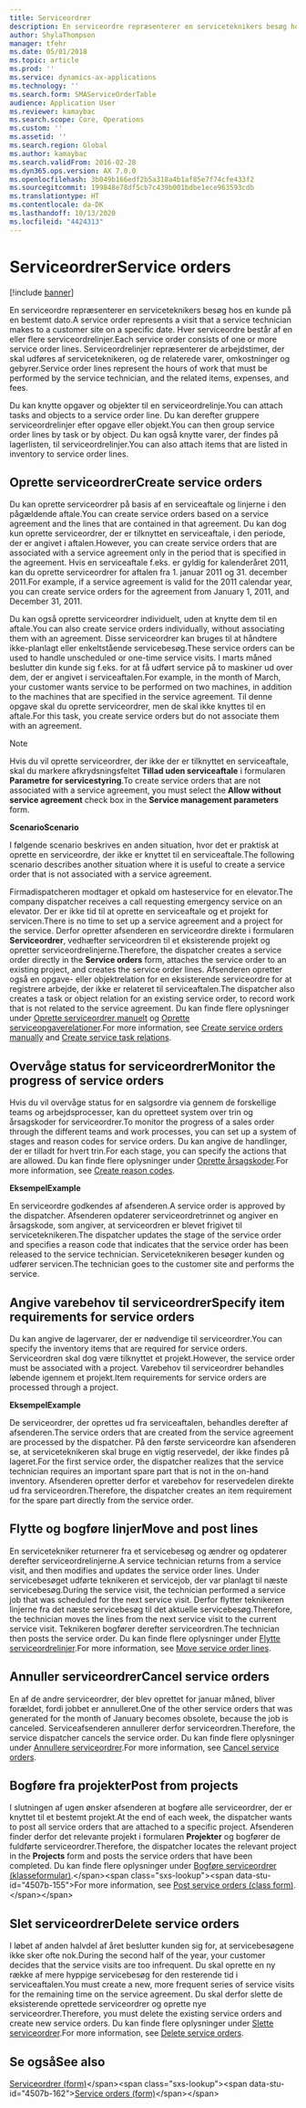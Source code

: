 ```yaml
---
title: Serviceordrer
description: En serviceordre repræsenterer en serviceteknikers besøg hos en kunde på en bestemt dato.
author: ShylaThompson
manager: tfehr
ms.date: 05/01/2018
ms.topic: article
ms.prod: ''
ms.service: dynamics-ax-applications
ms.technology: ''
ms.search.form: SMAServiceOrderTable
audience: Application User
ms.reviewer: kamaybac
ms.search.scope: Core, Operations
ms.custom: ''
ms.assetid: ''
ms.search.region: Global
ms.author: kamaybac
ms.search.validFrom: 2016-02-28
ms.dyn365.ops.version: AX 7.0.0
ms.openlocfilehash: 3b049b166edf2b5a318a4b1af85e7f74cfe433f2
ms.sourcegitcommit: 199848e78df5cb7c439b001bdbe1ece963593cdb
ms.translationtype: HT
ms.contentlocale: da-DK
ms.lasthandoff: 10/13/2020
ms.locfileid: "4424313"
---
```

# <a name="service-orders"></a><span data-ttu-id="4507b-103">Serviceordrer</span><span class="sxs-lookup"><span data-stu-id="4507b-103">Service orders</span></span>   

[!include [banner](../includes/banner.md)]


<span data-ttu-id="4507b-104">En serviceordre repræsenterer en serviceteknikers besøg hos en kunde på en bestemt dato.</span><span class="sxs-lookup"><span data-stu-id="4507b-104">A service order represents a visit that a service technician makes to a customer site on a specific date.</span></span> <span data-ttu-id="4507b-105">Hver serviceordre består af en eller flere serviceordrelinjer.</span><span class="sxs-lookup"><span data-stu-id="4507b-105">Each service order consists of one or more service order lines.</span></span> <span data-ttu-id="4507b-106">Serviceordrelinjer repræsenterer de arbejdstimer, der skal udføres af serviceteknikeren, og de relaterede varer, omkostninger og gebyrer.</span><span class="sxs-lookup"><span data-stu-id="4507b-106">Service order lines represent the hours of work that must be performed by the service technician, and the related items, expenses, and fees.</span></span>

<span data-ttu-id="4507b-107">Du kan knytte opgaver og objekter til en serviceordrelinje.</span><span class="sxs-lookup"><span data-stu-id="4507b-107">You can attach tasks and objects to a service order line.</span></span> <span data-ttu-id="4507b-108">Du kan derefter gruppere serviceordrelinjer efter opgave eller objekt.</span><span class="sxs-lookup"><span data-stu-id="4507b-108">You can then group service order lines by task or by object.</span></span> <span data-ttu-id="4507b-109">Du kan også knytte varer, der findes på lagerlisten, til serviceordrelinjer.</span><span class="sxs-lookup"><span data-stu-id="4507b-109">You can also attach items that are listed in inventory to service order lines.</span></span>

## <a name="create-service-orders"></a><span data-ttu-id="4507b-110">Oprette serviceordrer</span><span class="sxs-lookup"><span data-stu-id="4507b-110">Create service orders</span></span>

<span data-ttu-id="4507b-111">Du kan oprette serviceordrer på basis af en serviceaftale og linjerne i den pågældende aftale.</span><span class="sxs-lookup"><span data-stu-id="4507b-111">You can create service orders based on a service agreement and the lines that are contained in that agreement.</span></span> <span data-ttu-id="4507b-112">Du kan dog kun oprette serviceordrer, der er tilknyttet en serviceaftale, i den periode, der er angivet i aftalen.</span><span class="sxs-lookup"><span data-stu-id="4507b-112">However, you can create service orders that are associated with a service agreement only in the period that is specified in the agreement.</span></span> <span data-ttu-id="4507b-113">Hvis en serviceaftale f.eks. er gyldig for kalenderåret 2011, kan du oprette serviceordrer for aftalen fra 1. januar 2011 og 31. december 2011.</span><span class="sxs-lookup"><span data-stu-id="4507b-113">For example, if a service agreement is valid for the 2011 calendar year, you can create service orders for the agreement from January 1, 2011, and December 31, 2011.</span></span>

<span data-ttu-id="4507b-114">Du kan også oprette serviceordrer individuelt, uden at knytte dem til en aftale.</span><span class="sxs-lookup"><span data-stu-id="4507b-114">You can also create service orders individually, without associating them with an agreement.</span></span> <span data-ttu-id="4507b-115">Disse serviceordrer kan bruges til at håndtere ikke-planlagt eller enkeltstående servicebesøg.</span><span class="sxs-lookup"><span data-stu-id="4507b-115">These service orders can be used to handle unscheduled or one-time service visits.</span></span> <span data-ttu-id="4507b-116">I marts måned beslutter din kunde sig f.eks. for at få udført service på to maskiner ud over dem, der er angivet i serviceaftalen.</span><span class="sxs-lookup"><span data-stu-id="4507b-116">For example, in the month of March, your customer wants service to be performed on two machines, in addition to the machines that are specified in the service agreement.</span></span> <span data-ttu-id="4507b-117">Til denne opgave skal du oprette serviceordrer, men de skal ikke knyttes til en aftale.</span><span class="sxs-lookup"><span data-stu-id="4507b-117">For this task, you create service orders but do not associate them with an agreement.</span></span>


> [!NOTE]
> <P><span data-ttu-id="4507b-118">Hvis du vil oprette serviceordrer, der ikke der er tilknyttet en serviceaftale, skal du markere afkrydsningsfeltet <STRONG>Tillad uden serviceaftale</STRONG> i formularen <STRONG>Parametre for servicestyring</STRONG>.</span><span class="sxs-lookup"><span data-stu-id="4507b-118">To create service orders that are not associated with a service agreement, you must select the <STRONG>Allow without service agreement</STRONG> check box in the <STRONG>Service management parameters</STRONG> form.</span></span></P>

<span data-ttu-id="4507b-119">**Scenario**</span><span class="sxs-lookup"><span data-stu-id="4507b-119">**Scenario**</span></span>

<span data-ttu-id="4507b-120">I følgende scenario beskrives en anden situation, hvor det er praktisk at oprette en serviceordre, der ikke er knyttet til en serviceaftale.</span><span class="sxs-lookup"><span data-stu-id="4507b-120">The following scenario describes another situation where it is useful to create a service order that is not associated with a service agreement.</span></span>

<span data-ttu-id="4507b-121">Firmadispatcheren modtager et opkald om hasteservice for en elevator.</span><span class="sxs-lookup"><span data-stu-id="4507b-121">The company dispatcher receives a call requesting emergency service on an elevator.</span></span> <span data-ttu-id="4507b-122">Der er ikke tid til at oprette en serviceaftale og et projekt for servicen.</span><span class="sxs-lookup"><span data-stu-id="4507b-122">There is no time to set up a service agreement and a project for the service.</span></span> <span data-ttu-id="4507b-123">Derfor opretter afsenderen en serviceordre direkte i formularen **Serviceordrer**, vedhæfter serviceordren til et eksisterende projekt og opretter serviceordrelinjerne.</span><span class="sxs-lookup"><span data-stu-id="4507b-123">Therefore, the dispatcher creates a service order directly in the **Service orders** form, attaches the service order to an existing project, and creates the service order lines.</span></span> <span data-ttu-id="4507b-124">Afsenderen opretter også en opgave- eller objektrelation for en eksisterende serviceordre for at registrere arbejde, der ikke er relateret til serviceaftalen.</span><span class="sxs-lookup"><span data-stu-id="4507b-124">The dispatcher also creates a task or object relation for an existing service order, to record work that is not related to the service agreement.</span></span> <span data-ttu-id="4507b-125">Du kan finde flere oplysninger under [Oprette serviceordrer manuelt](create-service-orders-manually.md) og [Oprette serviceopgaverelationer](create-service-task-relations.md).</span><span class="sxs-lookup"><span data-stu-id="4507b-125">For more information, see [Create service orders manually](create-service-orders-manually.md) and [Create service task relations](create-service-task-relations.md).</span></span>

## <a name="monitor-the-progress-of-service-orders"></a><span data-ttu-id="4507b-126">Overvåge status for serviceordrer</span><span class="sxs-lookup"><span data-stu-id="4507b-126">Monitor the progress of service orders</span></span>

<span data-ttu-id="4507b-127">Hvis du vil overvåge status for en salgsordre via gennem de forskellige teams og arbejdsprocesser, kan du opretteet system over trin og årsagskoder for serviceordrer.</span><span class="sxs-lookup"><span data-stu-id="4507b-127">To monitor the progress of a sales order through the different teams and work processes, you can set up a system of stages and reason codes for service orders.</span></span> <span data-ttu-id="4507b-128">Du kan angive de handlinger, der er tilladt for hvert trin.</span><span class="sxs-lookup"><span data-stu-id="4507b-128">For each stage, you can specify the actions that are allowed.</span></span> <span data-ttu-id="4507b-129">Du kan finde flere oplysninger under [Oprette årsagskoder](create-reason-codes.md).</span><span class="sxs-lookup"><span data-stu-id="4507b-129">For more information, see [Create reason codes](create-reason-codes.md).</span></span>

<span data-ttu-id="4507b-130">**Eksempel**</span><span class="sxs-lookup"><span data-stu-id="4507b-130">**Example**</span></span>

<span data-ttu-id="4507b-131">En serviceordre godkendes af afsenderen.</span><span class="sxs-lookup"><span data-stu-id="4507b-131">A service order is approved by the dispatcher.</span></span> <span data-ttu-id="4507b-132">Afsenderen opdaterer serviceordretrinnet og angiver en årsagskode, som angiver, at serviceordren er blevet frigivet til serviceteknikeren.</span><span class="sxs-lookup"><span data-stu-id="4507b-132">The dispatcher updates the stage of the service order and specifies a reason code that indicates that the service order has been released to the service technician.</span></span> <span data-ttu-id="4507b-133">Serviceteknikeren besøger kunden og udfører servicen.</span><span class="sxs-lookup"><span data-stu-id="4507b-133">The technician goes to the customer site and performs the service.</span></span>

## <a name="specify-item-requirements-for-service-orders"></a><span data-ttu-id="4507b-134">Angive varebehov til serviceordrer</span><span class="sxs-lookup"><span data-stu-id="4507b-134">Specify item requirements for service orders</span></span>

<span data-ttu-id="4507b-135">Du kan angive de lagervarer, der er nødvendige til serviceordrer.</span><span class="sxs-lookup"><span data-stu-id="4507b-135">You can specify the inventory items that are required for service orders.</span></span> <span data-ttu-id="4507b-136">Serviceordren skal dog være tilknyttet et projekt.</span><span class="sxs-lookup"><span data-stu-id="4507b-136">However, the service order must be associated with a project.</span></span> <span data-ttu-id="4507b-137">Varebehov til serviceordrer behandles løbende igennem et projekt.</span><span class="sxs-lookup"><span data-stu-id="4507b-137">Item requirements for service orders are processed through a project.</span></span> 

<span data-ttu-id="4507b-138">**Eksempel**</span><span class="sxs-lookup"><span data-stu-id="4507b-138">**Example**</span></span>

<span data-ttu-id="4507b-139">De serviceordrer, der oprettes ud fra serviceaftalen, behandles derefter af afsenderen.</span><span class="sxs-lookup"><span data-stu-id="4507b-139">The service orders that are created from the service agreement are processed by the dispatcher.</span></span> <span data-ttu-id="4507b-140">På den første serviceordre kan afsenderen se, at serviceteknikeren skal bruge en vigtig reservedel, der ikke findes på lageret.</span><span class="sxs-lookup"><span data-stu-id="4507b-140">For the first service order, the dispatcher realizes that the service technician requires an important spare part that is not in the on-hand inventory.</span></span> <span data-ttu-id="4507b-141">Afsenderen opretter derfor et varebehov for reservedelen direkte ud fra serviceordren.</span><span class="sxs-lookup"><span data-stu-id="4507b-141">Therefore, the dispatcher creates an item requirement for the spare part directly from the service order.</span></span>

## <a name="move-and-post-lines"></a><span data-ttu-id="4507b-142">Flytte og bogføre linjer</span><span class="sxs-lookup"><span data-stu-id="4507b-142">Move and post lines</span></span>

<span data-ttu-id="4507b-143">En servicetekniker returnerer fra et servicebesøg og ændrer og opdaterer derefter serviceordrelinjerne.</span><span class="sxs-lookup"><span data-stu-id="4507b-143">A service technician returns from a service visit, and then modifies and updates the service order lines.</span></span> <span data-ttu-id="4507b-144">Under servicebesøget udførte teknikeren et servicejob, der var planlagt til næste servicebesøg.</span><span class="sxs-lookup"><span data-stu-id="4507b-144">During the service visit, the technician performed a service job that was scheduled for the next service visit.</span></span> <span data-ttu-id="4507b-145">Derfor flytter teknikeren linjerne fra det næste servicebesøg til det aktuelle servicebesøg.</span><span class="sxs-lookup"><span data-stu-id="4507b-145">Therefore, the technician moves the lines from the next service visit to the current service visit.</span></span> <span data-ttu-id="4507b-146">Teknikeren bogfører derefter serviceordren.</span><span class="sxs-lookup"><span data-stu-id="4507b-146">The technician then posts the service order.</span></span> <span data-ttu-id="4507b-147">Du kan finde flere oplysninger under [Flytte serviceordrelinjer](move-service-order-lines.md).</span><span class="sxs-lookup"><span data-stu-id="4507b-147">For more information, see [Move service order lines](move-service-order-lines.md).</span></span>

## <a name="cancel-service-orders"></a><span data-ttu-id="4507b-148">Annuller serviceordrer</span><span class="sxs-lookup"><span data-stu-id="4507b-148">Cancel service orders</span></span>

<span data-ttu-id="4507b-149">En af de andre serviceordrer, der blev oprettet for januar måned, bliver forældet, fordi jobbet er annulleret.</span><span class="sxs-lookup"><span data-stu-id="4507b-149">One of the other service orders that was generated for the month of January becomes obsolete, because the job is canceled.</span></span> <span data-ttu-id="4507b-150">Serviceafsenderen annullerer derfor serviceordren.</span><span class="sxs-lookup"><span data-stu-id="4507b-150">Therefore, the service dispatcher cancels the service order.</span></span> <span data-ttu-id="4507b-151">Du kan finde flere oplysninger under [Annullere serviceordrer](cancel-service-orders.md).</span><span class="sxs-lookup"><span data-stu-id="4507b-151">For more information, see [Cancel service orders](cancel-service-orders.md).</span></span>

## <a name="post-from-projects"></a><span data-ttu-id="4507b-152">Bogføre fra projekter</span><span class="sxs-lookup"><span data-stu-id="4507b-152">Post from projects</span></span>

<span data-ttu-id="4507b-153">I slutningen af ugen ønsker afsenderen at bogføre alle serviceordrer, der er knyttet til et bestemt projekt.</span><span class="sxs-lookup"><span data-stu-id="4507b-153">At the end of each week, the dispatcher wants to post all service orders that are attached to a specific project.</span></span> <span data-ttu-id="4507b-154">Afsenderen finder derfor det relevante projekt i formularen **Projekter** og bogfører de fuldførte serviceordrer.</span><span class="sxs-lookup"><span data-stu-id="4507b-154">Therefore, the dispatcher locates the relevant project in the **Projects** form and posts the service orders that have been completed.</span></span> <span data-ttu-id="4507b-155">Du kan finde flere oplysninger under [Bogføre serviceordrer (klasseformular)](https://technet.microsoft.com/library/aa574685\(v=ax.60\)).</span><span class="sxs-lookup"><span data-stu-id="4507b-155">For more information, see [Post service orders (class form)](https://technet.microsoft.com/library/aa574685\(v=ax.60\)).</span></span>

## <a name="delete-service-orders"></a><span data-ttu-id="4507b-156">Slet serviceordrer</span><span class="sxs-lookup"><span data-stu-id="4507b-156">Delete service orders</span></span>

<span data-ttu-id="4507b-157">I løbet af anden halvdel af året beslutter kunden sig for, at servicebesøgene ikke sker ofte nok.</span><span class="sxs-lookup"><span data-stu-id="4507b-157">During the second half of the year, your customer decides that the service visits are too infrequent.</span></span> <span data-ttu-id="4507b-158">Du skal oprette en ny række af mere hyppige servicebesøg for den resterende tid i serviceaftalen.</span><span class="sxs-lookup"><span data-stu-id="4507b-158">You must create a new, more frequent series of service visits for the remaining time on the service agreement.</span></span> <span data-ttu-id="4507b-159">Du skal derfor slette de eksisterende oprettede serviceordrer og oprette nye serviceordrer.</span><span class="sxs-lookup"><span data-stu-id="4507b-159">Therefore, you must delete the existing service orders and create new service orders.</span></span> <span data-ttu-id="4507b-160">Du kan finde flere oplysninger under [Slette serviceordrer](delete-service-orders.md).</span><span class="sxs-lookup"><span data-stu-id="4507b-160">For more information, see [Delete service orders](delete-service-orders.md).</span></span>

## <a name="see-also"></a><span data-ttu-id="4507b-161">Se også</span><span class="sxs-lookup"><span data-stu-id="4507b-161">See also</span></span>

<span data-ttu-id="4507b-162">[Serviceordrer (form)](https://technet.microsoft.com/library/aa554361\(v=ax.60\))</span><span class="sxs-lookup"><span data-stu-id="4507b-162">[Service orders (form)](https://technet.microsoft.com/library/aa554361\(v=ax.60\))</span></span>

  


